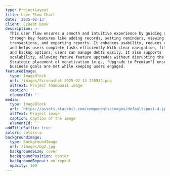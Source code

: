 ```yaml
---
type: ProjectLayout
title: User Flow Chart
date: '2025-02-13'
client: EzDebt Book
description: >-
  This user flow ensures a smooth and intuitive experience by guiding users
  through key features like adding records, setting reminders, viewing
  transactions, and exporting reports. It enhances usability, reduces confusion,
  and helps users complete tasks efficiently.With clear navigation, filtering,
  and backup options, users can manage debts easily. It also supports
  scalability, allowing future feature upgrades without disrupting the flow.
  Strategic placement of monetization (e.g., "Upgrade to Premium") ensures
  business goals are met while keeping users engaged.
featuredImage:
  type: ImageBlock
  url: /images/Screenshot 2025-02-13 220932.png
  altText: Project thumbnail image
  caption: ''
  elementId: ''
media:
  type: ImageBlock
  url: 'https://assets.stackbit.com/components/images/default/post-4.jpeg'
  altText: Project image
  caption: Caption of the image
  elementId: ''
addTitleSuffix: true
colors: colors-a
backgroundImage:
  type: BackgroundImage
  url: /images/bg2.jpg
  backgroundSize: cover
  backgroundPosition: center
  backgroundRepeat: no-repeat
  opacity: 100
---
```

